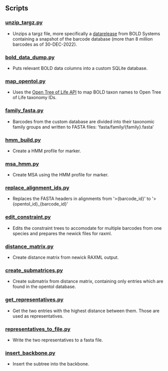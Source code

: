 ## Scripts
### [unzip_targz.py](unzip_targz.py)
- Unzips a targz file, more specifically a [datarelease](https://www.boldsystems.org/index.php/datapackage?id=BOLD_Public.30-Dec-2022) from BOLD Systems containing a snapshot of the barcode database (more than 8 million barcodes as of 30-DEC-2022).

### [bold_data_dump.py](bold_data_dump.py) 
- Puts relevant BOLD data columns into a custom SQLite database.

### [map_opentol.py](map_opentol.py)
- Uses the [Open Tree of Life API](https://github.com/OpenTreeOfLife/germinator/wiki/TNRS-API-v3#match_names) to map BOLD taxon names to Open Tree of Life taxonomy IDs. 

### [family_fasta.py](family_fasta.py)
- Barcodes from the custom database are divided into their taxonomic family groups and written to FASTA files: 'fasta/family/{family}.fasta'

### [hmm_build.py](hmm_build.py)
- Create a HMM profile for marker.

### [msa_hmm.py](msa_hmm.py)
- Create MSA using the HMM profile for marker.

### [replace_alignment_ids.py](replace_alignment_ids.py)
- Replaces the FASTA headers in alignments from '>{barcode_id}' to '>{opentol_id}\_{barcode_id}' 

### [edit_constraint.py](edit_constraint.py)
- Edits the constraint trees to accomodate for multiple barcodes from one species and prepares the newick files for raxml.

### [distance_matrix.py](distance_matrix.py)
- Create distance matrix from newick RAXML output.

### [create_submatrices.py](create_submatrices.py)
- Create submatrix from distance matrix, containing only entries which are found in the opentol database.

### [get_representatives.py](representatives.py)
- Get the two entries with the highest distance between them. Those are used as representatives.

### [representatives_to_file.py](representatives_to_file.py)
- Write the two representatives to a fasta file.

### [insert_backbone.py](insert_backbone.py)
- Insert the subtree into the backbone.



